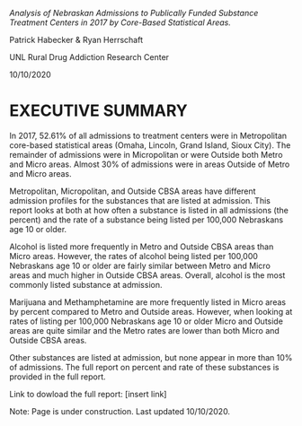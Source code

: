 *Analysis of Nebraskan Admissions to Publically Funded Substance Treatment Centers in 2017 by Core-Based Statistical Areas.*

Patrick Habecker & Ryan Herrschaft

UNL Rural Drug Addiction Research Center

10/10/2020

# EXECUTIVE SUMMARY

In 2017, 52.61% of all admissions to treatment centers were in Metropolitan core-based statistical areas (Omaha, Lincoln, Grand Island, Sioux City). The remainder of admissions were in Micropolitan or were Outside both Metro and Micro areas. Almost 30% of admissions were in areas Outside of Metro and Micro areas.

Metropolitan, Micropolitan, and Outside CBSA areas have different admission profiles for the substances that are listed at admission. This report looks at both at how often a substance is listed in all admissions (the percent) and the rate of a substance being listed per 100,000 Nebraskans age 10 or older. 

Alcohol is listed more frequently in Metro and Outside CBSA areas than Micro areas. However, the rates of alcohol being listed per 100,000 Nebraskans age 10 or older are fairly similar between Metro and Micro areas and much higher in Outside CBSA areas. Overall, alcohol is the most commonly listed substance at admission. 

Marijuana and Methamphetamine are more frequently listed in Micro areas by percent compared to Metro and Outside areas. However, when looking at rates of listing per 100,000 Nebraskans age 10 or older Micro and Outside areas are quite similar and the Metro rates are lower than both Micro and Outside CBSA areas.

Other substances are listed at admission, but none appear in more than 10% of admissions. The full report on percent and rate of these substances is provided in the full report. 

Link to dowload the full report: [insert link]

Note: Page is under construction. Last updated 10/10/2020.
